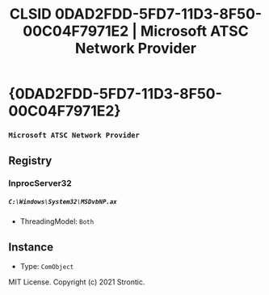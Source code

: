 ﻿---
title: "CLSID 0DAD2FDD-5FD7-11D3-8F50-00C04F7971E2 | Microsoft ATSC Network Provider"
excerpt: What is COM-Object CLSID 0DAD2FDD-5FD7-11D3-8F50-00C04F7971E2?
---

# {0DAD2FDD-5FD7-11D3-8F50-00C04F7971E2}

### `Microsoft ATSC Network Provider`

## Registry


### InprocServer32

##### `C:\Windows\System32\MSDvbNP.ax`
* ThreadingModel: `Both`

## Instance

* Type: `ComObject`

MIT License. Copyright (c) 2021 Strontic.


